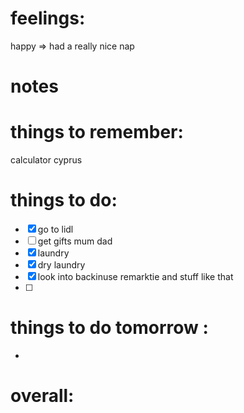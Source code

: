 
# feelings:
happy => had a really nice nap

# notes

# things to remember:
calculator cyprus
# things to do:
- [x] go to lidl 
- [ ] get gifts mum dad
- [x] laundry 
- [x] dry laundry 
- [x] look into backinuse remarktie and stuff like that
- [ ]  
# things to do tomorrow :
- 
# overall:

